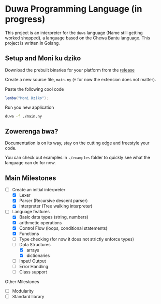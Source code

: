 # Duwa Programming Language (in progress)
This project is an interpreter for the `duwa` language (Name still getting worked shopped), a language based on the Chewa Bantu language.
This project is written in Golang.

## Setup and Moni ku dziko
Download the prebuilt binaries for your platform from the [release](https://github.com/sevenreup/duwa/releases)

Create a new source file, `main.ny` (💀 for now the extension does not matter).

Paste the following cool code

```c#
lemba("Moni Dziko");
```
Run you new application

```bash
duwa -f ./main.ny
```

## Zowerenga bwa?
Documentation is on its way, stay on the cutting edge and freestyle your code.

You can check out examples in `./examples` folder to quickly see what the language can do for now.

## Main Milestones
- [ ] Create an initial interpreter
    - [x] Lexer
    - [x] Parser (Recursive descent parser)
    - [x] Interpreter (Tree walking interpreter)
- [ ] Language features
    - [x] Basic data types (string, numbers)
    - [x] arithmetic operations 
    - [x] Control Flow (loops, conditional statements)
    - [x] Functions
    - [ ] Type checking (for now it does not strictly enforce types)
    - [ ] Data Structures
        - [x] arrays
        - [x] dictionaries
    - [ ] Input/ Output
    - [ ] Error Handling
    - [ ] Class support

Other Milestones
- [ ] Modularity
- [ ] Standard library

